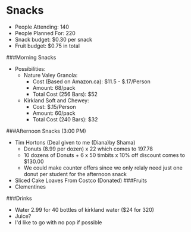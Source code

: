 # Snacks
- People Attending: 140
- People Planned For: 220
- Snack budget: $0.30 per snack
- Fruit budget: $0.75 in total


###Morning Snacks
  - Possibilities:
    - Nature Valey Granola:
      - Cost (Based on Amazon.ca): $11.5 - $.17/Person
      - Amount: 68/pack 
      - Total Cost (256 Bars): $52
    - Kirkland Soft and Chewey:
      - Cost: $.15/Person
      - Amount: 60/pack
      - Total Cost (240 Bars): $32
      
      
###Afternoon Snacks (3:00 PM)
  - Tim Hortons (Deal given to me (Diana)by Shama)
    - Donuts (8.99 per dozen) x 22 which comes to 197.78
    - 10 dozens of Donuts + 6 x 50 timbits x 10% off discount comes to $130.00
    - We could make counter offers since we only relaly need just one donut per student for the afternoon snack
  - Sliced Cake Loaves From Costco (Donated)
###Fruits
  - Clementines
  
  
###Drinks
  - Water 2.99 for 40 bottles of kirkland water ($24 for 320)
  - Juice?
  - I'd like to go with no pop if possible
